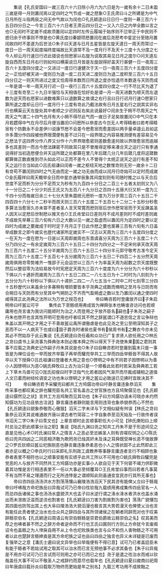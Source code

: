 <!-- { "loadSidebar": true } -->
　　集说【孔氏安国曰一嵗三百六十六日除小月六为六日是为一嵗有余十二日未盈三嵗是得一月则置闰焉以定四时之气节成一嵗之厯象○王氏肃曰斗之所建是为中气日月所在斗指两辰之间无中气故以为闰也○孔氏颖逹曰日日行一度则一朞三百六十五日四分日之一今言三百六十六日者王肃云四分日之一又入六日之内举全数以言之也○无闰时不定嵗不成故须置闰以定四时左传云履端于始序则不愆举正于中民则不惑归余于终事则不悖是也○黄氏度曰秦颛顼厯置闰在嵗后尧厯考中星定分至随月置闰故四时不差遂为后世法○朱子曰天道与日月五星皆是左旋天道日一周天而常过一度日一日一周天起度端终度端故比天道常不及一度月行不及天十三度十九分度之七今人却云月行速日行迟此错说也但厯家以右旋为说取其易见日月之度尔○问天道左旋自西而东日月右行则如何曰横渠说日月皆是左旋説得好盖天行甚健一日一夜周三百六十五度四分度之一又进过一度日行速健次于天一日一夜周三百六十五度四分度之一正恰好被天进一度则日为退一度二日天进二度则日为退二度积至三百六十五日四分日之一则天所进过之度又恰周得本数而日所退之度亦恰退尽本数遂与天防而成一年是谓一年一周天月行迟一日一夜行三百六十五度四分度之一行不尽比天为退了十三度有竒至二十九日半强恰与天相值在恰好处是谓一月一周天进数为顺天而左退数为逆天而右厯家以进数难筭只以退数算之故谓之右行且曰日行迟月行速○厯家只算所退之度却云日行一度月行十三度有竒此乃截法故有日月五星右行之説其实非右行也横渠云天左旋处其中者顺之少迟则反右矣此说最好○闰余生于朔不尽周天之气周天之气谓二十四气也月有大小朔不得尽此气而一嵗日子足矣故置闰○中气只在本月若趱得中气在月尽后月便当置闰○问厯所以叅差古今岂无人考得精者曰若考得精宻有个防数永不会差伊川说康节厯不会差今厯愈宻而愈差因以两手量卓邉云且如这许多濶分作四段被他界限濶便有差不过只在一段界限之内容易推测便有差容易见今之厯法于这四界分作八界又分作十六界界限愈密则差数愈逺何故以界限愈宻而逾越多也其差则一而古今厯法踈密不同故耳只是不曽推得定移来凑合天之运行只有季通说得好当初造厯便合并天运所蹉之处都算在里几年后蹉几分几年后蹉几度将这蹉数都算做正数直推到尽头如此可以正而不差今人不曽得个太统正说天之运行有差不知天之运行合当如此○吕氏祖谦曰闰者一嵗之枢纽天地之数惟竒则无穷一嵗余十二日有竒苟不置闰则四时之气无由而定一嵗之功无由而成以闰月归竒始可以定时而成嵗○金氏履祥曰周天概举全日而中星亦通举辰象其间度刻则有司随时推之以与天合后世度不足而析为分分不足而又为秒有为九百四十分日之二百三十五者太初则又为八十一分日之二十分少刘氏王氏又为五百八十九分日之百四十五唐大衍又析一度为三千四十分而毎嵗日余三十七分大至朱震统元厯析一度为万分岁周三百六十五日二千四百四十六分七十二秒半而周天则三百六十五度二千五百七十二分二十五秒分秒愈多算法当愈宻久亦未甞不差者圣人言天常寛而厯则宻后世作厯常宻而于天反踈盖圣人因天以定厯后世制厯以推天也○王氏肯堂曰日差则月不成月差则时不成时差则嵗不成故先举朞三百六旬有六日之大数以见一嵗之盈虚而以置闰月为定四时之要以定四时为成嵗之要嵗成于时时定于月月正于日此作厯之要也案朞三百有六旬有六日盖举成数言之即今嵗实也歴代诸家所定嵗实不一汉志以天周为三百六十五度四分度之一在天为一度在厯为一日是以天周即嵗周也东晋虞喜分天周为三百六十五度二十六分乃四分之一有余定嵗周为三百六十五日二十四分为四分之一不足宋何承天改天周为三百六十五度二十五分半嵗周为三百六十五日二十四分半元郭守敬考古准今定天周为三百六十五度二千五百七十五分嵗周为三百六十五日二千四百二十五分然天周嵗周俱用竒零势难齐一惟邵子元会运世以三百六十为率盖天周为起数之宗天度既整然后以整驭零为法较易故今时宪厯定天周为三百六十度度为六十分分为六十秒秒以下俱以六十逓折而嵗周为三百六十五日二四二一八七五日为十二时时为八刻刻为十五分分为六十秒秒以下俱以六十递折二四二一八七五当十二时中二时七刻零三分四十五秒歴代以来虽余分多寡稍有増损要皆本乎尧典之成数而脩明之至月与日防而有合朔日与天防而有分至其中气朔防之不齐而气盈朔虚之数以生乃置闰以通之使四时咸得其正此尧典之法所以为万世之规范也】
　　帝曰畴咨若时登庸放齐曰子朱启明帝曰吁嚚讼可乎
　　集传此下至鲧绩用弗成皆为禅舜张本也畴谁咨访问也若顺庸用也尧言谁为我访问能顺时为治之人而登用之乎放齐臣名嗣也子朱尧之嗣子丹朱也啓开也言其性开明可登用也吁者叹其不然之辞嚚谓口不道忠信之言讼争辩也朱盖以其开明之才用之于不善故嚚讼禹所谓傲虐是也此见尧之至公至明深知其子之恶而不以一人病天下也或曰国子爵尧时诸侯也夏书有侯周书有之舞衣今亦未见其必不然姑存于此云集说【孔氏颖逹曰尧任羲和众功已广复求贤人欲任用之○林氏之竒曰虞书上采尧事为舜典张本则必推本舜之所以得天下于尧使朱果国之君则其事不应载之尧典史记作嗣子丹朱其说是也○朱子曰自畴咨若时登庸到篇末只是一事皆是为禅位设也一举而放齐举篇子再举而驩兜举共工三举而四岳举鲧皆不得其人故卒以天下授舜○吕氏祖谦曰登庸者大用之意也○啓明之中有不同君子因啓明以为善小人因啓明以为恶○姚氏舜牧曰上古为治只是一个顺看此处若时若采及舜典若工若上下草木鸟兽可见○厐氏招俊曰时字泛指气化若者因风气渐开而尽裁成辅相之道值人文已着而树经纶调变之功也朱以啓眀之才用之嚚讼必致逞已见拂时宜故决其不可】
　　帝曰畴咨若予采驩兜曰都共工方鸠僝功帝曰吁静言庸违象恭滔天
　　集传采事也都叹美之辞也驩兜臣名共工官名盖古之世官族也方且鸠聚僝见也【孔氏颖逹曰僝然见之状】言共工方且鸠聚而见其功也【朱子曰方鸠僝功语未可晓亦未灼然知僝功为见功且依古注说】静言庸违者静则能言用则违背也象恭貌恭而心不然也【孔氏颖逹曰貌象恭敬而心傲狠】滔天二字未详与下文相似疑有舛误【林氏之竒曰象恭云滔天其说难通故齐唐以谓古者竹简容二十字自象恭至滔天始及一行故传者误书滔天二字○朱子曰羡文也】上章言顺时此言顺事职任大小可见【钟氏庚阳曰上顺时总治之职此顺事分治之职】集说【陆氏九渊曰尧之知共工丹朱不是于形迹间见之直是见他心术○时氏澜曰常人之情言人之恶必至忿嫉圣人则有咨嗟叹悯之心○陈氏栎曰兜共四凶之二同恶相济敢为欺罔尧已烛其奸未及诛之耳舜既受禅长恶不悛故罪之○罗氏钦顺曰嚚讼圯族刚恶也静言庸违象恭柔恶也小人之情状固不止此然即此三者亦足以概之○申氏时行曰采即礼乐刑政工虞教养等事静言庸违者言行不相顾也象恭者表里不相符也以之顺事安能有实绩乎此共工所以不可用也○姚氏舜牧曰驩兜是党恶的人与放齐不同然共工方鸠僝功亦是实事小人欲自见于天下何甞不竭力供职微着其功惟是言行相违表里不一任以大事必至倾覆耳○王氏肯堂曰事而曰若者凡事莫不有当然不易之理遵而行之无所违悖是之谓顺知此则虽通变宜民亦行其所无事也】
　　帝曰咨四岳汤汤洪水方割荡荡懐山襄陵浩浩滔天下民其咨有能俾乂佥曰于鲧哉帝曰吁咈哉方命圯族岳曰异哉试可乃已帝曰徃钦哉九载绩用弗成集传四岳官名一人而总四岳诸侯之事也汤汤水盛貌洪大也孟子曰水逆行谓之洚水洚水者洪水也盖水涌出而未泄故泛滥而逆流也割害也【孔氏颖逹曰刀害为割故割为害也】荡荡广貌懐包其四面也防驾出其上也大阜曰陵浩浩大貌滔漫也极言其大势若漫天也俾使乂治也言有能任此责者使之治水也佥众共之辞四岳与其所领诸侯之在朝者同辞而对也于叹美辞鲧崇伯名【孔氏颖逹曰周语云有崇伯鲧鲧是崇君伯爵故云鲧崇伯之名】叹其美而荐之也咈者甚不然之之辞方命者逆命而不行也王氏曰圎则行方则止方命犹今言废阁诏令也盖鲧之为人悻戾自用不从上令也圯败族类也言与众不和伤人害物鲧之不可用者以此也楚辞言鲧婞直是其方命圯族之证也岳曰四岳之独言也异义未详疑是已废而复强举之之意【潘氏士遴曰说文异举也曰举哉便有不得已意】试可乃已者盖廷臣未有能于鲧者不若姑试用之取其可以治水而已言无预他事不必求其备也【朱子曰异哉是不用亦可试可乃已言试而可则用之亦可已而已之也】尧于是遣之徃治水而戒以钦哉盖任大事不可以不敬圣人之戒辞约而意尽也载年也【孔氏颖逹曰夏曰嵗商曰祀周曰年唐虞曰载孙炎曰载取万物终而更始是年之别名】九载三考功用不成故黜之
